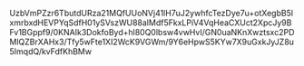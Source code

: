 UzbVmPZzr6TbutdURza21MQfUUoNVj41lH7uJ2ywhfcTezDye7u+otXegbB5lxmrbxdHEVPYqSdfH01ySVszWU88alMdf5FkxLPiV4VqHeaCXUct2XpcJy9BFv1BGppf9/0KNAIk3DokfoByd+hl80Q0lbsw4vwHvI/GN0uaNKnXwztsxc2PDMlQZBrXAHx3/Tfy5wFte1XI2WcK9VGWm/9Y6eHpwS5KYw7X9uGxkJyJZ8u5ImqdQ/kvFdfKhBMw

